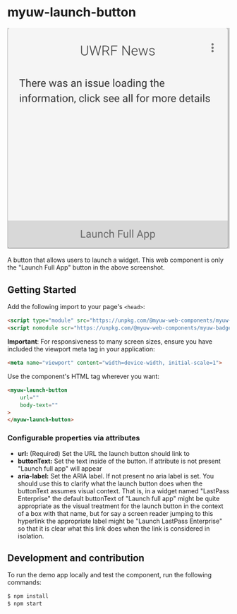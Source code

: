 # myuw-launch-button

![Screenshot showing an example of a launch button](launch-button.png "Launch Button")

A button that allows users to launch a widget. This web component is only the "Launch Full App" button in the above screenshot.

## Getting Started

Add the following import to your page's `<head>`:

```html
<script type="module" src="https://unpkg.com/@myuw-web-components/myuw-badge@^1?module"></script>
<script nomodule scr="https://unpkg.com/@myuw-web-components/myuw-badge@^1"></script>
```

**Important**: For responsiveness to many screen sizes, ensure you have included the viewport meta tag in your application:

```html
<meta name="viewport" content="width=device-width, initial-scale=1">
```

Use the component's HTML tag wherever you want:

```HTML
<myuw-launch-button
    url=""
    body-text=""
>
</myuw-launch-button>
```

### Configurable properties via attributes

- **url:** (Required) Set the URL the launch button should link to
- **buttonText:** Set the text inside of the button. If attribute is not present "Launch full app" will appear
- **aria-label:** Set the ARIA label. If not present no aria label is set. You
  should use this to clarify what the launch button does when the buttonText
  assumes visual context. That is, in a widget named "LastPass Enterprise" the
  default buttonText of "Launch full app" might be quite appropriate as the
  visual treatment for the launch button in the context of a box with that name,
  but for say a screen reader jumping to this hyperlink the appropriate label
  might be "Launch LastPass Enterprise" so that it is clear what this link does
  when the link is considered in isolation.

## Development and contribution

To run the demo app locally and test the component, run the following commands:

```bash
$ npm install
$ npm start
```
